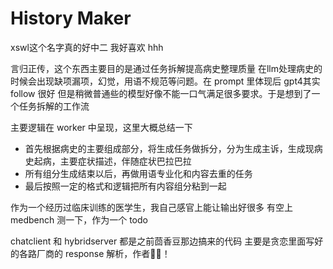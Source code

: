 # History Maker

xswl这个名字真的好中二 我好喜欢 hhh

言归正传，这个东西主要目的是通过任务拆解提高病史整理质量
在llm处理病史的时候会出现缺项漏项，幻觉，用语不规范等问题。在 prompt 里体现后 gpt4其实 follow 很好 但是稍微普通些的模型好像不能一口气满足很多要求。于是想到了一个任务拆解的工作流

主要逻辑在 worker 中呈现，这里大概总结一下
- 首先根据病史的主要组成部分，将生成任务做拆分，分为生成主诉，生成现病史起病，主要症状描述，伴随症状巴拉巴拉
- 所有组分生成结束以后，再做用语专业化和内容去重的任务
- 最后按照一定的格式和逻辑把所有内容组分粘到一起

作为一个经历过临床训练的医学生，我自己感官上能让输出好很多
有空上 medbench 测一下，作为一个 todo

chatclient 和 hybridserver 都是之前茴香豆那边搞来的代码 主要是贪恋里面写好的各路厂商的 response 解析，作者🐂🍺！